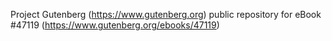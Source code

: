 Project Gutenberg (https://www.gutenberg.org) public repository for eBook #47119 (https://www.gutenberg.org/ebooks/47119)
